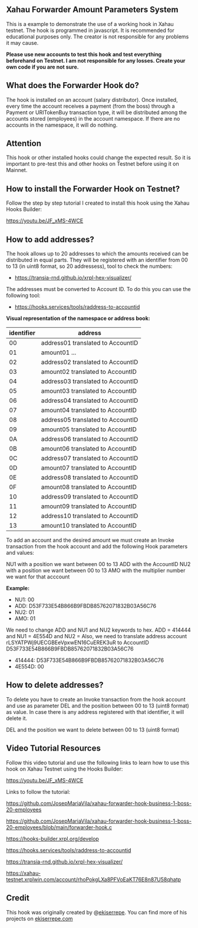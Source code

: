 
## Xahau Forwarder Amount Parameters System
This is a example to demonstrate the use of a working hook in Xahau testnet. The hook is programmed in javascript. It is recommended for educational purposes only. The creator is not responsible for any problems it may cause.

**Please use new accounts to test this hook and test everything beforehand on Testnet. I am not responsible for any losses. Create your own code if you are not sure.**

## What does the Forwarder Hook do?

The hook is installed on an account (salary distributor). Once installed, every time the account receives a payment (from the boss) through a Payment or URITokenBuy transaction type, it will be distributed among the accounts stored (employees) in the account namespace. If there are no accounts in the namespace, it will do nothing.

## Attention

This hook or other installed hooks could change the expected result. So it is important to pre-test this and other hooks on Testnet before using it on Mainnet.

## How to install the Forwarder Hook on Testnet?

Follow the step by step tutorial I created to install this hook using the Xahau Hooks Builder: 

https://youtu.be/JF_xMS-4WCE

## How to add addresses?

The hook allows up to 20 addresses to which the amounts received can be distributed in equal parts. They will be registered with an identifier from 00 to 13 (in uint8 format, so 20 addressess), tool to check the numbers:

- https://transia-rnd.github.io/xrpl-hex-visualizer/

The addresses must be converted to Account ID. To do this you can use the following tool:

- https://hooks.services/tools/raddress-to-accountid 

**Visual representation of the namespace or address book:**

|identifier|address|
|-----------|-------|
|00|address01 translated to AccountID|
|01|amount01 ...|
|02|address02 translated to AccountID|
|03|amount02 translated to AccountID|
|04|address03 translated to AccountID|
|05|amount03 translated to AccountID|
|06|address04 translated to AccountID|
|07|amount04 translated to AccountID|
|08|address05 translated to AccountID|
|09|amount05 translated to AccountID|
|0A|address06 translated to AccountID|
|0B|amount06 translated to AccountID|
|0C|address07 translated to AccountID|
|0D|amount07 translated to AccountID|
|0E|address08 translated to AccountID|
|0F|amount08 translated to AccountID|
|10|address09 translated to AccountID|
|11|amount09 translated to AccountID|
|12|address10 translated to AccountID|
|13|amount10 translated to AccountID|

To add an account and the desired amount we must create an Invoke transaction from the hook account and add the following Hook parameters and values:

NU1 with a position we want between 00 to 13 
ADD with the AccountID
NU2 with a position we want between 00 to 13
AMO with the multiplier number we want for that acccount

**Example:**

- NU1: 00
- ADD: D53F733E54B866B9FBDB85762071832B03A56C76
- NU2: 01
- AMO: 01

We need to change ADD and NU1 and NU2 keywords to hex. ADD = 414444 and NU1 = 4E554D and NU2 = 
Also, we need to translate address account rLSYATPWj9UECGBEeVpxwEN16CuEREK3uR to AccountID D53F733E54B866B9FBDB85762071832B03A56C76

- 414444: D53F733E54B866B9FBDB85762071832B03A56C76
- 4E554D: 00

## How to delete addresses?

To delete you have to create an Invoke transaction from the hook account and use as parameter DEL and the position between 00 to 13 (uint8 format) as value. In case there is any address registered with that identifier, it will delete it.

DEL and the position we want to delete between 00 to 13 (uint8 format)

## Video Tutorial Resources

Follow this video tutorial and use the following links to learn how to use this hook on Xahau Testnet using the Hooks Builder: 

https://youtu.be/JF_xMS-4WCE

Links to follow the tutorial:

https://github.com/JosepMariaVila/xahau-forwarder-hook-business-1-boss-20-employees

https://github.com/JosepMariaVila/xahau-forwarder-hook-business-1-boss-20-employees/blob/main/forwarder-hook.c

https://hooks-builder.xrpl.org/develop

https://hooks.services/tools/raddress-to-accountid

https://transia-rnd.github.io/xrpl-hex-visualizer/

https://xahau-testnet.xrplwin.com/account/rhoPokgLXa8PFVoEaKT76E8n87U58qhatp

## Credit

This hook was originally created by @[ekiserrepe](https://x.com/ekiserrepe). You can find more of his projects on [ekiserrepe.com](https://www.ekiserrepe.com)
